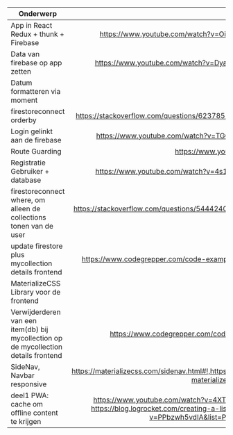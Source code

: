 |Onderwerp|Bron|
|--------|:----:|
|App in React Redux + thunk + Firebase|https://www.youtube.com/watch?v=Oi4v5uxTY5o&list=PL4cUxeGkcC9iWstfXntcj8f-dFZ4UtlN3&index=1
|Data van firebase op app zetten|https://www.youtube.com/watch?v=DyavQ5Q015U&list=PL4cUxeGkcC9iWstfXntcj8f-dFZ4UtlN3&index=19|
|Datum formatteren via moment|https://momentjs.com/|
|firestoreconnect orderby|https://stackoverflow.com/questions/62378557/let-the-user-to-choose-the-type-of-sorting-using-firebase-reactjs|
|Login gelinkt aan de firebase|https://www.youtube.com/watch?v=TGQi4LgoRRw&list=PL4cUxeGkcC9iWstfXntcj8f-dFZ4UtlN3&index=21|
|Route Guarding|https://www.youtube.com/watch?v=xY_27UI2W5U&t=127s|
|Registratie Gebruiker + database|https://www.youtube.com/watch?v=4s1Q-1gUYn8&list=PL4cUxeGkcC9iWstfXntcj8f-dFZ4UtlN3&index=28|
|firestoreconnect where, om alleen de collections tonen van de user|https://stackoverflow.com/questions/54442404/how-to-pass-auth-or-profile-object-to-firestoreconnect-with-react-redux-fi|
|update firestore plus mycollection details frontend|https://www.codegrepper.com/code-examples/javascript/react+firebase+set+or+add+or+update+data+to+firestore|
|MaterializeCSS Library voor de frontend|https://materializecss.com/|
|Verwijderderen van een item(db) bij mycollection op de mycollection details frontend|https://www.codegrepper.com/code-examples/javascript/firebase+react+native+delete+document|
|SideNav, Navbar responsive|https://materializecss.com/sidenav.html#!,https://materializecss.com/navbar.html,https://medium.com/@elhamza90/react-materialize-sidenav-in-4-steps-7365f6176b09|
|deel1 PWA: cache om offline content te krijgen|https://www.youtube.com/watch?v=4XT23X0Fjfk&list=PL4cUxeGkcC9gTxqJBcDmoi5Q2pzDusSL7&index=1, https://blog.logrocket.com/creating-a-lists-pwa-with-react-and-firebase/, https://www.youtube.com/watch?v=PPbzwh5vdIA&list=PL8p2I9GklV46NFHdQMFBjXvxwVqtJpa2N&index=6|